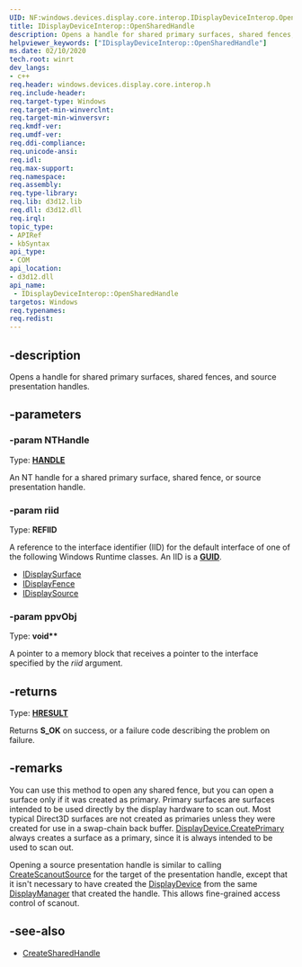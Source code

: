```yaml
---
UID: NF:windows.devices.display.core.interop.IDisplayDeviceInterop.OpenSharedHandle
title: IDisplayDeviceInterop::OpenSharedHandle
description: Opens a handle for shared primary surfaces, shared fences, and source presentation handles.helpviewer_keywords: ["IDisplayDeviceInterop::OpenSharedHandle"]
ms.date: 02/10/2020
tech.root: winrt
dev_langs:
- c++
req.header: windows.devices.display.core.interop.h
req.include-header: 
req.target-type: Windows
req.target-min-winverclnt: 
req.target-min-winversvr: 
req.kmdf-ver: 
req.umdf-ver: 
req.ddi-compliance: 
req.unicode-ansi: 
req.idl: 
req.max-support: 
req.namespace: 
req.assembly: 
req.type-library: 
req.lib: d3d12.lib
req.dll: d3d12.dll
req.irql: 
topic_type:
- APIRef
- kbSyntax
api_type:
- COM
api_location:
- d3d12.dll
api_name:
 - IDisplayDeviceInterop::OpenSharedHandle
targetos: Windows
req.typenames: 
req.redist: 
---
```


## -description
Opens a handle for shared primary surfaces, shared fences, and source presentation handles.

## -parameters

### -param NTHandle
Type: **[HANDLE](/windows/win32/winprog/windows-data-types)**

An NT handle for a shared primary surface, shared fence, or source presentation handle.

### -param riid
Type: **REFIID**

A reference to the interface identifier (IID) for the default interface of one of the following Windows Runtime classes. An IID is a **[GUID](/windows/win32/api/guiddef/ns-guiddef-guid)**.

* [IDisplaySurface](/uwp/api/windows.devices.display.core.displaysurface)
* [IDisplayFence](/uwp/api/windows.devices.display.core.displayfence)
* [IDisplaySource](/uwp/api/windows.devices.display.core.displaysource)

### -param ppvObj
Type: **void\*\***

A pointer to a memory block that receives a pointer to the interface specified by the *riid* argument.

## -returns
Type: **[HRESULT](/windows/win32/com/structure-of-com-error-codes)**

Returns **S_OK** on success, or a failure code describing the problem on failure.

## -remarks
You can use this method to open any shared fence, but you can open a surface only if it was created as primary. Primary surfaces are surfaces intended to be used directly by the display hardware to scan out. Most typical Direct3D surfaces are not created as primaries unless they were created for use in a swap-chain back buffer. [DisplayDevice.CreatePrimary](/uwp/api/windows.devices.display.core.displaydevice.createprimary) always creates a surface as a primary, since it is always intended to be used to scan out.

Opening a source presentation handle is similar to calling [CreateScanoutSource](/uwp/api/windows.devices.display.core.displaydevice.createscanoutsource) for the target of the presentation handle, except that it isn't necessary to have created the [DisplayDevice](/uwp/api/windows.devices.display.core.displaydevice) from the same [DisplayManager](/uwp/api/windows.devices.display.core.displaymanager) that created the handle. This allows fine-grained access control of scanout.

## -see-also
* [CreateSharedHandle](nf-windows-devices-display-core-interop-idisplaydeviceinterop-createsharedhandle.md)
